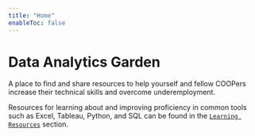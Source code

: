 ```yaml
---
title: "Home"
enableToc: false
---
```


# Data Analytics Garden

A place to find and share resources to help yourself and fellow COOPers increase their technical skills and overcome underemployment.

Resources for learning about and improving proficiency in common tools such as Excel, Tableau, Python, and SQL can be found in the [`Learning Resources`](analyticsresources/LearningResources.md) section.

